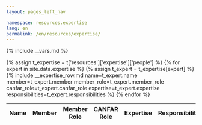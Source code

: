 ```yaml
---
layout: pages_left_nav

namespace: resources.expertise
lang: en
permalink: /en/resources/expertise/
---
```


{% include __vars.md %}

<!-- Content starts -->

<table id="nrc_cadc_experts" class="table table-bordered table-experts">
  <thead>
    <tr>
      <th>Name</th>
      <th>Member</th>
      <th>Member Role</th>
      <th>CANFAR Role</th>
      <th>Expertise</th>
      <th>Responsibilities</th>
    </tr>
  </thead>
  <tbody>
    {% assign t_expertise = t['resources']['expertise']['people'] %}
    {% for expert in site.data.expertise %}
    {% assign t_expert = t_expertise[expert] %}
    {% include __expertise_row.md name=t_expert.name member=t_expert.member member_role=t_expert.member_role canfar_role=t_expert.canfar_role expertise=t_expert.expertise responsibilities=t_expert.responsibilities %}
    {% endfor %}
  </tbody>
</table>

<!-- Content ends -->
